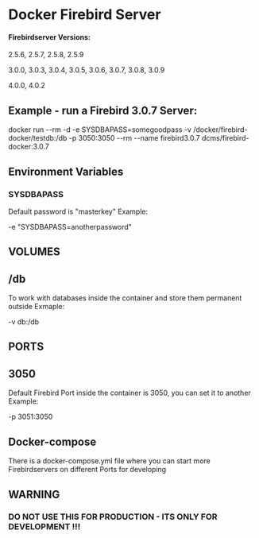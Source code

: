 # Docker Firebird Server

#### Firebirdserver Versions:

2.5.6, 2.5.7, 2.5.8, 2.5.9

3.0.0, 3.0.3, 3.0.4, 3.0.5, 3.0.6, 3.0.7, 3.0.8, 3.0.9

4.0.0, 4.0.2

## Example - run a Firebird 3.0.7 Server:

 docker run --rm -d -e SYSDBAPASS=somegoodpass -v /docker/firebird-docker/testdb:/db -p 3050:3050 --rm --name firebird3.0.7 dcms/firebird-docker:3.0.7

## Environment Variables
### SYSDBAPASS
Default password is "masterkey"
Example:
				
 -e "SYSDBAPASS=anotherpassword" 


## VOLUMES
## /db
To work with databases inside the container and store them permanent outside
Exmaple:

 -v db:/db
 
## PORTS
## 3050
Default Firebird Port inside the container is 3050, you can set it to another
Example:

 -p 3051:3050
 
## Docker-compose
There is a docker-compose.yml file where you can start more Firebirdservers on different Ports for developing


## WARNING 
### DO NOT USE THIS FOR PRODUCTION - ITS ONLY FOR DEVELOPMENT !!!
